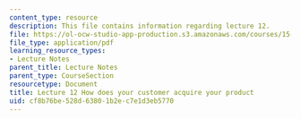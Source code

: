 ```yaml
---
content_type: resource
description: This file contains information regarding lecture 12.
file: https://ol-ocw-studio-app-production.s3.amazonaws.com/courses/15-390-new-enterprises-spring-2013/cf8b76be528d63801b2ec7e1d3eb5770_MIT15_390S13_lec12.pdf
file_type: application/pdf
learning_resource_types:
- Lecture Notes
parent_title: Lecture Notes
parent_type: CourseSection
resourcetype: Document
title: Lecture 12 How does your customer acquire your product
uid: cf8b76be-528d-6380-1b2e-c7e1d3eb5770
---
```

